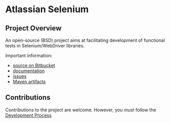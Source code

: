 Atlassian Selenium
==================

Project Overview
----------------

An open-source (BSD) project aims at facilitating development of functional tests in Selenium/WebDriver libraries.

Important information:

* [source on Bitbucket](https://bitbucket.org/atlassian/atlassian-selenium)
* [documentation](https://ecosystem.atlassian.net/wiki/display/SELENIUM/Home)
* [issues](https://ecosystem.atlassian.net/browse/SELENIUM)
* [Maven artifacts](https://maven.atlassian.com/index.html#nexus-search;quick~atlassian-selenium)

Contributions
-------------

Contributions to the project are welcome. However, you _must_ follow the
[Development Process](https://ecosystem.atlassian.net/wiki/display/SELENIUM/Development+Process)



